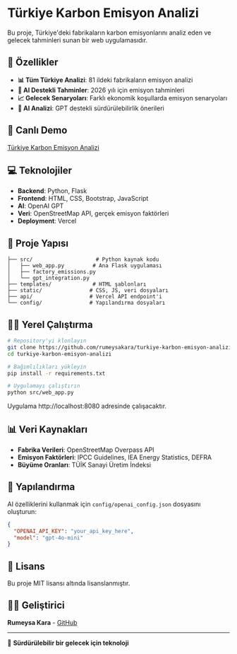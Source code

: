 # Türkiye Karbon Emisyon Analizi

Bu proje, Türkiye'deki fabrikaların karbon emisyonlarını analiz eden ve gelecek tahminleri sunan bir web uygulamasıdır.

## 🌟 Özellikler

- **📊 Tüm Türkiye Analizi**: 81 ildeki fabrikaların emisyon analizi
- **🔮 AI Destekli Tahminler**: 2026 yılı için emisyon tahminleri
- **📈 Gelecek Senaryoları**: Farklı ekonomik koşullarda emisyon senaryoları
- **🤖 AI Analizi**: GPT destekli sürdürülebilirlik önerileri

## 🚀 Canlı Demo

[Türkiye Karbon Emisyon Analizi](https://turkiye-karbon-emisyon-analizi.vercel.app)

## 💻 Teknolojiler

- **Backend**: Python, Flask
- **Frontend**: HTML, CSS, Bootstrap, JavaScript
- **AI**: OpenAI GPT
- **Veri**: OpenStreetMap API, gerçek emisyon faktörleri
- **Deployment**: Vercel

## 📁 Proje Yapısı

```
├── src/                    # Python kaynak kodu
│   ├── web_app.py         # Ana Flask uygulaması
│   ├── factory_emissions.py
│   └── gpt_integration.py
├── templates/             # HTML şablonları
├── static/               # CSS, JS, veri dosyaları
├── api/                  # Vercel API endpoint'i
└── config/               # Yapılandırma dosyaları
```

## 🏃‍♂️ Yerel Çalıştırma

```bash
# Repository'yi klonlayın
git clone https://github.com/rumeysakara/turkiye-karbon-emisyon-analizi.git
cd turkiye-karbon-emisyon-analizi

# Bağımlılıkları yükleyin
pip install -r requirements.txt

# Uygulamayı çalıştırın
python src/web_app.py
```

Uygulama http://localhost:8080 adresinde çalışacaktır.

## 📊 Veri Kaynakları

- **Fabrika Verileri**: OpenStreetMap Overpass API
- **Emisyon Faktörleri**: IPCC Guidelines, IEA Energy Statistics, DEFRA
- **Büyüme Oranları**: TÜİK Sanayi Üretim İndeksi

## 🔧 Yapılandırma

AI özelliklerini kullanmak için `config/openai_config.json` dosyasını oluşturun:

```json
{
  "OPENAI_API_KEY": "your_api_key_here",
  "model": "gpt-4o-mini"
}
```

## 📝 Lisans

Bu proje MIT lisansı altında lisanslanmıştır.

## 👩‍💻 Geliştirici

**Rumeysa Kara** - [GitHub](https://github.com/rumeysakara)

---

🌱 **Sürdürülebilir bir gelecek için teknoloji**